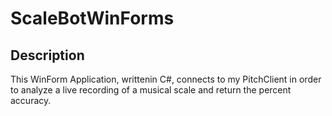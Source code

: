 # ScaleBotWinForms

Description
--------------------------------------
This WinForm Application, writtenin C#, connects to my PitchClient in order to analyze a live recording of a musical scale and return the percent accuracy. 

